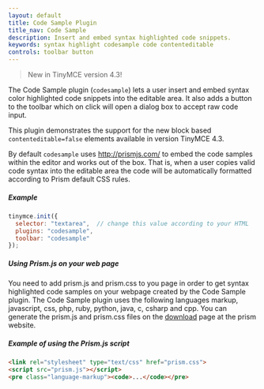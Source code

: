 ```yaml
---
layout: default
title: Code Sample Plugin
title_nav: Code Sample
description: Insert and embed syntax highlighted code snippets.
keywords: syntax highlight codesample code contenteditable
controls: toolbar button
---
```


> New in TinyMCE version 4.3!

The Code Sample plugin (`codesample`) lets a user insert and embed syntax color highlighted code snippets into the editable area. It also adds a button to the toolbar which on click will open a dialog box to accept raw code input.

This plugin demonstrates the support for the new block based `contenteditable=false` elements available in version TinyMCE 4.3.

By default `codesample` uses http://prismjs.com/ to embed the code samples within the editor and works out of the box. That is, when a user copies valid code syntax into the editable area the code will be automatically formatted according to Prism default CSS rules.

##### Example

```js
tinymce.init({
  selector: "textarea",  // change this value according to your HTML
  plugins: "codesample",
  toolbar: "codesample"
});
```

##### Using Prism.js on your web page

You need to add prism.js and prism.css to you page in order to get syntax highlighted code samples on your webpage created by the Code Sample plugin. The Code Sample plugin uses the following languages markup, javascript, css, php, ruby, python, java, c, csharp and cpp. You can generate the prism.js and prism.css files on the [download](http://prismjs.com/download.html) page at the prism website.

##### Example of using the Prism.js script

```html
<link rel="stylesheet" type="text/css" href="prism.css">
<script src="prism.js"></script>
<pre class="language-markup"><code>...</code></pre>
```
